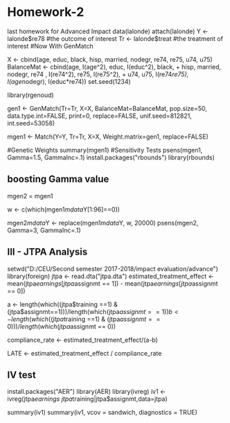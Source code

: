 # Homework-2
last homework for Advanced Impact
data(lalonde)
attach(lalonde)
Y <- lalonde$re78 #the outcome of interest
Tr <- lalonde$treat #the treatment of interest
#Now With GenMatch

X <- cbind(age, educ, black, hisp, married, nodegr, re74, re75, u74, u75)
BalanceMat <- cbind(age, I(age^2), educ, I(educ^2), black,
                    + hisp, married, nodegr, re74 , I(re74^2), re75, I(re75^2),
                    + u74, u75, I(re74*re75), I(age*nodegr), I(educ*re74))
set.seed(1234)

library(rgenoud)

gen1 <- GenMatch(Tr=Tr, X=X, BalanceMat=BalanceMat, pop.size=50, 
                 data.type.int=FALSE, print=0, replace=FALSE, 
                 unif.seed=812821, int.seed=53058)

mgen1 <- Match(Y=Y, Tr=Tr, X=X, Weight.matrix=gen1, replace=FALSE)


#Genetic Weights
summary(mgen1)
#Sensitivity Tests
psens(mgen1, Gamma=1.5, GammaInc=.1)
install.packages("rbounds")
library(rbounds)

## boosting Gamma value
mgen2 = mgen1

w <- c(which(mgen1$mdata$Y[1:96]==0))

mgen2$mdata$Y <- replace(mgen1$mdata$Y, w, 20000) 
psens(mgen2, Gamma=3, GammaInc=.1)

## III - JTPA Analysis

setwd("D:/CEU/Second semester 2017-2018/impact evaluation/advance")
library(foreign)
jtpa <- read.dta("jtpa.dta")
estimated_treatment_effect <- mean(jtpa$earnings[jtpa$assignmt == 1]) - 
  mean(jtpa$earnings[jtpa$assignmt == 0])


a <- length(which((jtpa$training ==1) & (jtpa$assignmt==1)))/length(which(jtpa$assignmt == 1))
b <- length(which((jtpa$training ==1) & (jtpa$assignmt==0)))/length(which(jtpa$assignmt == 0))   

compliance_rate <- estimated_treatment_effect/(a-b)

LATE <- estimated_treatment_effect / compliance_rate

## IV test
install.packages("AER")
library(AER)
library(ivreg)
iv1 <- ivreg(jtpa$earnings~jtpa$training|jtpa$assignmt,data=jtpa)

summary(iv1)
summary(iv1, vcov = sandwich, diagnostics = TRUE)
